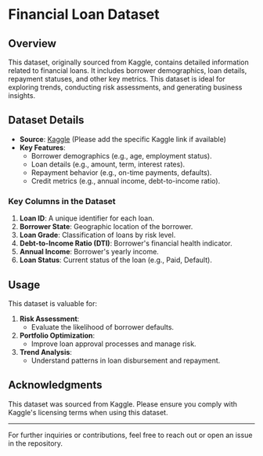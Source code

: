 
# Financial Loan Dataset

## Overview

This dataset, originally sourced from Kaggle, contains detailed information related to financial loans. It includes borrower demographics, loan details, repayment statuses, and other key metrics. This dataset is ideal for exploring trends, conducting risk assessments, and generating business insights.

## Dataset Details

- **Source**: [Kaggle](https://www.kaggle.com) (Please add the specific Kaggle link if available)
- **Key Features**:
  - Borrower demographics (e.g., age, employment status).
  - Loan details (e.g., amount, term, interest rates).
  - Repayment behavior (e.g., on-time payments, defaults).
  - Credit metrics (e.g., annual income, debt-to-income ratio).

### Key Columns in the Dataset
1. **Loan ID**: A unique identifier for each loan.
2. **Borrower State**: Geographic location of the borrower.
3. **Loan Grade**: Classification of loans by risk level.
4. **Debt-to-Income Ratio (DTI)**: Borrower's financial health indicator.
5. **Annual Income**: Borrower's yearly income.
6. **Loan Status**: Current status of the loan (e.g., Paid, Default).

## Usage

This dataset is valuable for:
1. **Risk Assessment**:
   - Evaluate the likelihood of borrower defaults.
2. **Portfolio Optimization**:
   - Improve loan approval processes and manage risk.
3. **Trend Analysis**:
   - Understand patterns in loan disbursement and repayment.

## Acknowledgments

This dataset was sourced from Kaggle. Please ensure you comply with Kaggle's licensing terms when using this dataset.

---

For further inquiries or contributions, feel free to reach out or open an issue in the repository.
